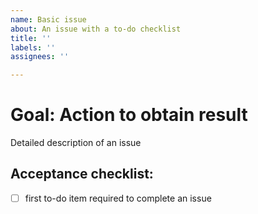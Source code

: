 ```yaml
---
name: Basic issue
about: An issue with a to-do checklist
title: ''
labels: ''
assignees: ''

---
```


# Goal: Action to obtain result
Detailed description of an issue

## Acceptance checklist:
- [ ] first to-do item required to complete an issue
